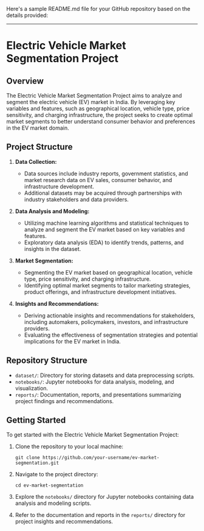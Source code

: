 Here's a sample README.md file for your GitHub repository based on the details provided:

---

# Electric Vehicle Market Segmentation Project

## Overview

The Electric Vehicle Market Segmentation Project aims to analyze and segment the electric vehicle (EV) market in India. By leveraging key variables and features, such as geographical location, vehicle type, price sensitivity, and charging infrastructure, the project seeks to create optimal market segments to better understand consumer behavior and preferences in the EV market domain.

## Project Structure

1. **Data Collection:** 
   - Data sources include industry reports, government statistics, and market research data on EV sales, consumer behavior, and infrastructure development.
   - Additional datasets may be acquired through partnerships with industry stakeholders and data providers.

2. **Data Analysis and Modeling:**
   - Utilizing machine learning algorithms and statistical techniques to analyze and segment the EV market based on key variables and features.
   - Exploratory data analysis (EDA) to identify trends, patterns, and insights in the dataset.

3. **Market Segmentation:**
   - Segmenting the EV market based on geographical location, vehicle type, price sensitivity, and charging infrastructure.
   - Identifying optimal market segments to tailor marketing strategies, product offerings, and infrastructure development initiatives.

4. **Insights and Recommendations:**
   - Deriving actionable insights and recommendations for stakeholders, including automakers, policymakers, investors, and infrastructure providers.
   - Evaluating the effectiveness of segmentation strategies and potential implications for the EV market in India.

## Repository Structure

- `dataset/`: Directory for storing datasets and data preprocessing scripts.
- `notebooks/`: Jupyter notebooks for data analysis, modeling, and visualization.
- `reports/`: Documentation, reports, and presentations summarizing project findings and recommendations.

## Getting Started

To get started with the Electric Vehicle Market Segmentation Project:

1. Clone the repository to your local machine:
   ```
   git clone https://github.com/your-username/ev-market-segmentation.git
   ```

2. Navigate to the project directory:
   ```
   cd ev-market-segmentation
   ```

3. Explore the `notebooks/` directory for Jupyter notebooks containing data analysis and modeling scripts.

4. Refer to the documentation and reports in the `reports/` directory for project insights and recommendations.

